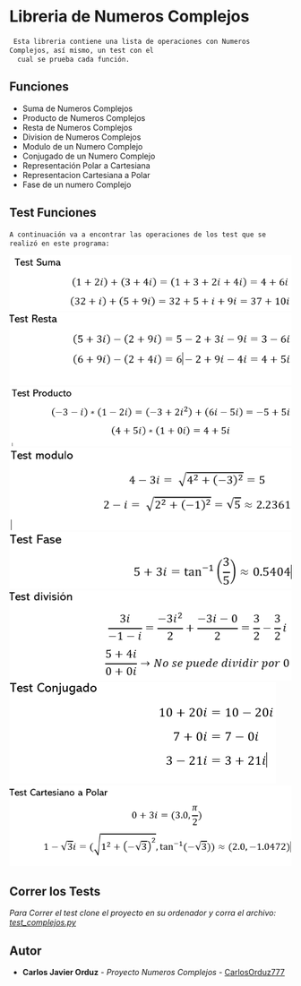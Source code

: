 # Libreria de Numeros Complejos
```
 Esta libreria contiene una lista de operaciones con Numeros Complejos, así mismo, un test con el 
  cual se prueba cada función.
```

## Funciones

* Suma de Numeros Complejos
* Producto de Numeros Complejos
* Resta de Numeros Complejos
* Division de Numeros Complejos
* Modulo de un Numero Complejo
* Conjugado de un Numero Complejo
* Representación Polar a Cartesiana
* Representacion Cartesiana a Polar
* Fase de un numero Complejo
## Test Funciones
```
A continuación va a encontrar las operaciones de los test que se realizó en este programa:
```
![Imagen test suma](https://github.com/CarlosOrduz777/Proyecto_complejos/blob/master/imagenes/test_suma.PNG)
![Imagen test resta](https://github.com/CarlosOrduz777/Proyecto_complejos/blob/master/imagenes/test_resta.PNG)
![Imagen test producto](https://github.com/CarlosOrduz777/Proyecto_complejos/blob/master/imagenes/test_producto.PNG)
![Imagen test modulo](https://github.com/CarlosOrduz777/Proyecto_complejos/blob/master/imagenes/test_modulo.PNG)
![Imagen test fase](https://github.com/CarlosOrduz777/Proyecto_complejos/blob/master/imagenes/test_fase.PNG)
![Imagen test division](https://github.com/CarlosOrduz777/Proyecto_complejos/blob/master/imagenes/test_division.PNG)
![Imagen test conjugado](https://github.com/CarlosOrduz777/Proyecto_complejos/blob/master/imagenes/test_conjugado.PNG)
![Imagen test cartesiano a polar](https://github.com/CarlosOrduz777/Proyecto_complejos/blob/master/imagenes/test_cartesiano_a_polar.PNG)
## Correr los Tests
_Para Correr el test clone el proyecto en su ordenador y corra el archivo: [test_complejos.py](https://github.com/CarlosOrduz777/Proyecto_complejos/blob/master/test_complejos.py)_
## Autor
* **Carlos Javier Orduz** - *Proyecto Numeros Complejos* - [CarlosOrduz777](https://github.com/CarlosOrduz777)
